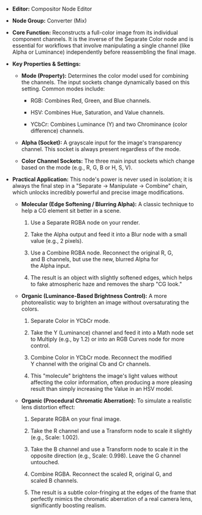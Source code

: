 - **Editor:** Compositor Node Editor
    
- **Node Group:** Converter (Mix)
    
- **Core Function:** Reconstructs a full-color image from its individual component channels. It is the inverse of the Separate Color node and is essential for workflows that involve manipulating a single channel (like Alpha or Luminance) independently before reassembling the final image.
    
- **Key Properties & Settings:**
    
    - **Mode (Property):** Determines the color model used for combining the channels. The input sockets change dynamically based on this setting. Common modes include:
        
        - RGB: Combines Red, Green, and Blue channels.
            
        - HSV: Combines Hue, Saturation, and Value channels.
            
        - YCbCr: Combines Luminance (Y) and two Chrominance (color difference) channels.
            
    - **Alpha (Socket):** A grayscale input for the image's transparency channel. This socket is always present regardless of the mode.
        
    - **Color Channel Sockets:** The three main input sockets which change based on the mode (e.g., R, G, B or H, S, V).
        
- **Practical Application:** This node's power is never used in isolation; it is always the final step in a "Separate -> Manipulate -> Combine" chain, which unlocks incredibly powerful and precise image modifications.
    
    - **Molecular (Edge Softening / Blurring Alpha):** A classic technique to help a CG element sit better in a scene.
        
        1. Use a Separate RGBA node on your render.
            
        2. Take the Alpha output and feed it into a Blur node with a small value (e.g., 2 pixels).
            
        3. Use a Combine RGBA node. Reconnect the original R, G, and B channels, but use the new, blurred Alpha for the Alpha input.
            
        4. The result is an object with slightly softened edges, which helps to fake atmospheric haze and removes the sharp "CG look."
            
    - **Organic (Luminance-Based Brightness Control):** A more photorealistic way to brighten an image without oversaturating the colors.
        
        1. Separate Color in YCbCr mode.
            
        2. Take the Y (Luminance) channel and feed it into a Math node set to Multiply (e.g., by 1.2) or into an RGB Curves node for more control.
            
        3. Combine Color in YCbCr mode. Reconnect the modified Y channel with the original Cb and Cr channels.
            
        4. This "molecule" brightens the image's light values without affecting the color information, often producing a more pleasing result than simply increasing the Value in an HSV model.
            
    - **Organic (Procedural Chromatic Aberration):** To simulate a realistic lens distortion effect:
        
        1. Separate RGBA on your final image.
            
        2. Take the R channel and use a Transform node to scale it slightly (e.g., Scale: 1.002).
            
        3. Take the B channel and use a Transform node to scale it in the opposite direction (e.g., Scale: 0.998). Leave the G channel untouched.
            
        4. Combine RGBA. Reconnect the scaled R, original G, and scaled B channels.
            
        5. The result is a subtle color-fringing at the edges of the frame that perfectly mimics the chromatic aberration of a real camera lens, significantly boosting realism.